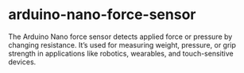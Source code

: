 # arduino-nano-force-sensor
The Arduino Nano force sensor detects applied force or pressure by changing resistance. It’s used for measuring weight, pressure, or grip strength in applications like robotics, wearables, and touch-sensitive devices.
